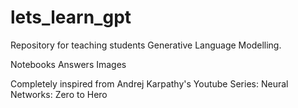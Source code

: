 # lets_learn_gpt

Repository for teaching students Generative Language Modelling.

Notebooks
Answers
Images


Completely inspired from Andrej Karpathy's Youtube Series: 
Neural Networks: Zero to Hero